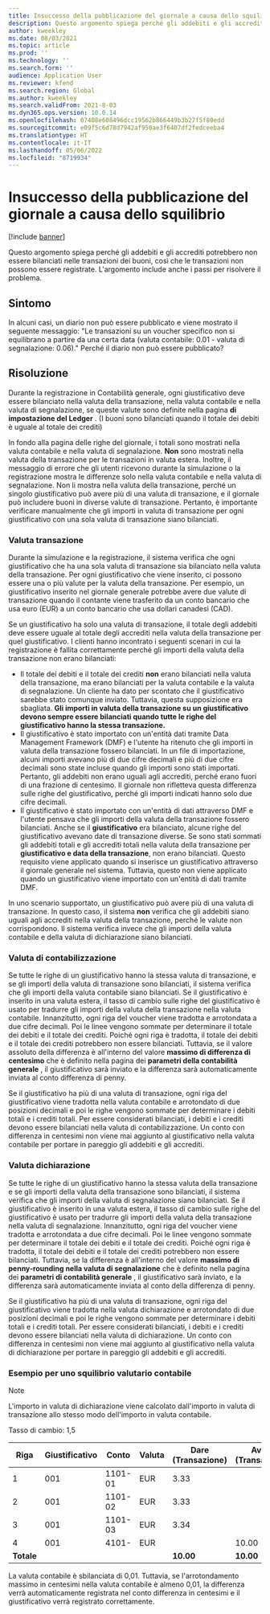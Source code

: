 ```yaml
---
title: Insuccesso della pubblicazione del giornale a causa dello squilibrio
description: Questo argomento spiega perché gli addebiti e gli accrediti potrebbero non essere bilanciati nelle transazioni dei buoni, così che le transazioni non possono essere registrate. L'argomento include anche i passi per risolvere il problema.
author: kweekley
ms.date: 08/03/2021
ms.topic: article
ms.prod: ''
ms.technology: ''
ms.search.form: ''
audience: Application User
ms.reviewer: kfend
ms.search.region: Global
ms.author: kweekley
ms.search.validFrom: 2021-8-03
ms.dyn365.ops.version: 10.0.14
ms.openlocfilehash: 07408e608496dcc19562b866449b3b27f5f80edd
ms.sourcegitcommit: e09f5c6d78d7942af950ae3f6407df2fedceeba4
ms.translationtype: HT
ms.contentlocale: it-IT
ms.lasthandoff: 05/06/2022
ms.locfileid: "8719934"
---
```

# <a name="journal-posting-failure-because-of-imbalance"></a>Insuccesso della pubblicazione del giornale a causa dello squilibrio

[!include [banner](../includes/banner.md)]

Questo argomento spiega perché gli addebiti e gli accrediti potrebbero non essere bilanciati nelle transazioni dei buoni, così che le transazioni non possono essere registrate. L'argomento include anche i passi per risolvere il problema.

## <a name="symptom"></a>Sintomo

In alcuni casi, un diario non può essere pubblicato e viene mostrato il seguente messaggio: "Le transazioni su un voucher specifico non si equilibrano a partire da una certa data (valuta contabile: 0.01 - valuta di segnalazione: 0.06)." Perché il diario non può essere pubblicato?

## <a name="resolution"></a>Risoluzione

Durante la registrazione in Contabilità generale, ogni giustificativo deve essere bilanciato nella valuta della transazione, nella valuta contabile e nella valuta di segnalazione, se queste valute sono definite nella pagina **di impostazione del Ledger** . (I buoni sono bilanciati quando il totale dei debiti è uguale al totale dei crediti)

In fondo alla pagina delle righe del giornale, i totali sono mostrati nella valuta contabile e nella valuta di segnalazione.  **Non** sono mostrati nella valuta della transazione per le transazioni in valuta estera. Inoltre, il messaggio di errore che gli utenti ricevono durante la simulazione o la registrazione mostra le differenze solo nella valuta contabile e nella valuta di segnalazione. Non li mostra nella valuta della transazione, perché un singolo giustificativo può avere più di una valuta di transazione, e il giornale può includere buoni in diverse valute di transazione. Pertanto, è importante verificare manualmente che gli importi in valuta di transazione per ogni giustificativo con una sola valuta di transazione siano bilanciati.

### <a name="transaction-currency"></a>Valuta transazione

Durante la simulazione e la registrazione, il sistema verifica che ogni giustificativo che ha una sola valuta di transazione sia bilanciato nella valuta della transazione. Per ogni giustificativo che viene inserito, ci possono essere una o più valute per la valuta della transazione. Per esempio, un giustificativo inserito nel giornale generale potrebbe avere due valute di transazione quando il contante viene trasferito da un conto bancario che usa euro (EUR) a un conto bancario che usa dollari canadesi (CAD).

Se un giustificativo ha solo una valuta di transazione, il totale degli addebiti deve essere uguale al totale degli accrediti nella valuta della transazione per quel giustificativo. I clienti hanno incontrato i seguenti scenari in cui la registrazione è fallita correttamente perché gli importi della valuta della transazione non erano bilanciati:

- Il totale dei debiti e il totale dei crediti **non** erano bilanciati nella valuta della transazione, ma erano bilanciati per la valuta contabile e la valuta di segnalazione. Un cliente ha dato per scontato che il giustificativo sarebbe stato comunque inviato. Tuttavia, questa supposizione era sbagliata. **Gli importi in valuta della transazione su un giustificativo devono sempre essere bilanciati quando tutte le righe del giustificativo hanno la stessa transazione.**
- Il giustificativo è stato importato con un'entità dati tramite Data Management Framework (DMF) e l'utente ha ritenuto che gli importi in valuta della transazione fossero bilanciati. In un file di importazione, alcuni importi avevano più di due cifre decimali e più di due cifre decimali sono state incluse quando gli importi sono stati importati. Pertanto, gli addebiti non erano uguali agli accrediti, perché erano fuori di una frazione di centesimo. Il giornale non rifletteva questa differenza sulle righe del giustificativo, perché gli importi indicati hanno solo due cifre decimali.
- Il giustificativo è stato importato con un'entità di dati attraverso DMF e l'utente pensava che gli importi della valuta della transazione fossero bilanciati. Anche se il **giustificativo** era bilanciato, alcune righe del giustificativo avevano date di transazione diverse. Se sono stati sommati gli addebiti totali e gli accrediti totali nella valuta della transazione per **giustificativo e data della transazione**, non erano bilanciati. Questo requisito viene applicato quando si inserisce un giustificativo attraverso il giornale generale nel sistema. Tuttavia, questo non viene applicato quando un giustificativo viene importato con un'entità di dati tramite DMF.

In uno scenario supportato, un giustificativo può avere più di una valuta di transazione. In questo caso, il sistema **non** verifica che gli addebiti siano uguali agli accrediti nella valuta della transazione, perché le valute non corrispondono. Il sistema verifica invece che gli importi della valuta contabile e della valuta di dichiarazione siano bilanciati.

### <a name="accounting-currency"></a>Valuta di contabilizzazione

Se tutte le righe di un giustificativo hanno la stessa valuta di transazione, e se gli importi della valuta di transazione sono bilanciati, il sistema verifica che gli importi della valuta contabile siano bilanciati. Se il giustificativo è inserito in una valuta estera, il tasso di cambio sulle righe del giustificativo è usato per tradurre gli importi della valuta della transazione nella valuta contabile. Innanzitutto, ogni riga del voucher viene tradotta e arrotondata a due cifre decimali. Poi le linee vengono sommate per determinare il totale dei debiti e il totale dei crediti. Poiché ogni riga è tradotta, il totale dei debiti e il totale dei crediti potrebbero non essere bilanciati. Tuttavia, se il valore assoluto della differenza è all'interno del valore **massimo di differenza di centesimo** che è definito nella pagina dei **parametri della contabilità generale** , il giustificativo sarà inviato e la differenza sarà automaticamente inviata al conto differenza di penny.

Se il giustificativo ha più di una valuta di transazione, ogni riga del giustificativo viene tradotta nella valuta contabile e arrotondato di due posizioni decimali e poi le righe vengono sommate per determinare i debiti totali e i crediti totali. Per essere considerati bilanciati, i debiti e i crediti devono essere bilanciati nella valuta di contabilizzazione.  Un conto con differenza in centesimi non viene mai aggiunto al giustificativo nella valuta contabile per portare in pareggio gli addebiti e gli accrediti. 

### <a name="reporting-currency"></a>Valuta dichiarazione

Se tutte le righe di un giustificativo hanno la stessa valuta della transazione e se gli importi della valuta della transazione sono bilanciati, il sistema verifica che gli importi della valuta di segnalazione siano bilanciati. Se il giustificativo è inserito in una valuta estera, il tasso di cambio sulle righe del giustificativo è usato per tradurre gli importi della valuta della transazione nella valuta di segnalazione. Innanzitutto, ogni riga del voucher viene tradotta e arrotondata a due cifre decimali. Poi le linee vengono sommate per determinare il totale dei debiti e il totale dei crediti. Poiché ogni riga è tradotta, il totale dei debiti e il totale dei crediti potrebbero non essere bilanciati. Tuttavia, se la differenza è all'interno del valore **massimo di penny-rounding nella valuta di segnalazione** che è definito nella pagina dei **parametri di contabilità generale** , il giustificativo sarà inviato, e la differenza sarà automaticamente inviata al conto della differenza di penny.

Se il giustificativo ha più di una valuta di transazione, ogni riga del giustificativo viene tradotta nella valuta dichiarazione e arrotondato di due posizioni decimali e poi le righe vengono sommate per determinare i debiti totali e i crediti totali. Per essere considerati bilanciati, i debiti e i crediti devono essere bilanciati nella valuta di dichiarazione.  Un conto con differenza in centesimi non viene mai aggiunto al giustificativo nella valuta di dichiarazione per portare in pareggio gli addebiti e gli accrediti.

### <a name="example-for-an-accounting-currency-imbalance"></a>Esempio per uno squilibrio valutario contabile

> [!NOTE]
> L'importo in valuta di dichiarazione viene calcolato dall'importo in valuta di transazione allo stesso modo dell'importo in valuta contabile.

Tasso di cambio: 1,5

| Riga | Giustificativo | Conto | Valuta | Dare (Transazione) | Avere (Transazione) | Dare (Contabilità) | Avere (Contabilità) |
|---|---|---|---|---|---|---|---|
| 1 | 001 | 1101-01 | EUR | 3.33 | | 5 (4.995) | |
| 2 | 001 | 1101-02 | EUR | 3.33 | | 5 (4.995) | |
| 3 | 001 | 1101-03 | EUR | 3.34 | | 5.01 | |
| 4 | 001 | 4101- | EUR | | 10.00 | | 15.00 |
| **Totale** | | | | **10.00** | **10.00** | **15.01** | **15.00** |

La valuta contabile è sbilanciata di 0,01. Tuttavia, se l'arrotondamento massimo in centesimi nella valuta contabile è almeno 0,01, la differenza verrà automaticamente registrata nel conto differenza in centesimi e il giustificativo verrà registrato correttamente.
